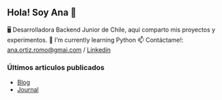 ## Hola! Soy Ana 👋
🖥️ Desarrolladora Backend Junior de Chile, aquí comparto mis proyectos y experimentos. 
🌱 I’m currently learning Python
📫 Contáctame!: ana.ortiz.romo@gmai.com / [Linkedin](https://www.linkedin.com/in/anaortizromo/)

### Últimos articulos publicados
- [Blog](https://github.com/AnaOrtizR/Blog)
- [Journal](https://github.com/AnaOrtizR/Journal)
